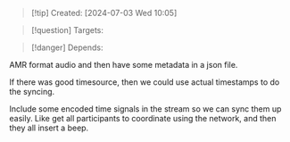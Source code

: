 
>[!tip] Created: [2024-07-03 Wed 10:05]

>[!question] Targets: 

>[!danger] Depends: 

AMR format audio and then have some metadata in a json file.

If there was good timesource, then we could use actual timestamps to do the syncing.

Include some encoded time signals in the stream so we can sync them up easily.
Like get all participants to coordinate using the network, and then they all insert a beep.